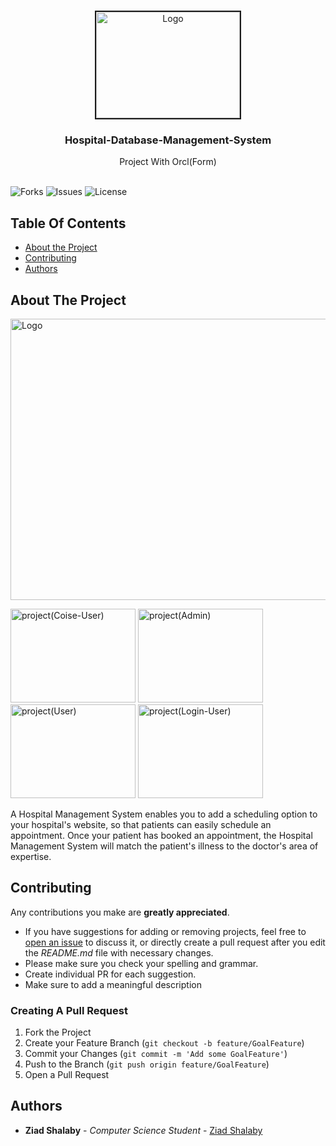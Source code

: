 <br/>
<p align="center">
  <a href="https://github.com/ZeadShalaby/Hospital-Database-Management-System">
    <img src="https://i.imgur.com/hjIIaKo.png" alt="Logo" width="230" height="170" border="2px solid red"   >   
  </a>
  

<h3 align="center">Hospital-Database-Management-System</h3>

  <p align="center">
    Project With Orcl(Form)
    <br/>
    <br/>
  </p>


![Forks](https://img.shields.io/github/forks/ZeadShalaby/Hospital-Database-Management-System?style=social) ![Issues](https://img.shields.io/github/issues/ZeadShalaby/Hospital-Database-Management-System) ![License](https://img.shields.io/github/license/ZeadShalaby/Hospital-Database-Management-System)

## Table Of Contents

* [About the Project](#about-the-project)
* [Contributing](#contributing)
* [Authors](#authors)

## About The Project


 <img src="https://imgur.com/rnUb2mf.png" alt="Logo" width="900" height="450">
 <br/>
<p >
 <img src="https://i.imgur.com/z96h1vb.png" alt="project(Coise-User)" width="200" height="150">
 <img src="https://i.imgur.com/6Xxnqhv.png" alt="project(Admin)" width="200" height="150">
 <img src="https://i.imgur.com/JE3vHEI.png" alt="project(User)" width="200" height="150">
 <img src="https://i.imgur.com/UKpjKbc.png" alt="project(Login-User)" width="200" height="150">
</p>

A Hospital Management System enables you to add a scheduling option to your hospital's website, so that patients can easily schedule an appointment. Once your patient has booked an appointment, the Hospital Management System will match the patient's illness to the doctor's area of expertise.


## Contributing

Any contributions you make are **greatly appreciated**.

* If you have suggestions for adding or removing projects, feel free
  to [open an issue](https://github.com/ZeadShalaby/Hospital-Database-Management-System/issues/new) to discuss it, or directly
  create a pull request after you edit the *README.md* file with necessary changes.
* Please make sure you check your spelling and grammar.
* Create individual PR for each suggestion.
* Make sure to add a meaningful description

### Creating A Pull Request

1. Fork the Project
2. Create your Feature Branch (`git checkout -b feature/GoalFeature`)
3. Commit your Changes (`git commit -m 'Add some GoalFeature'`)
4. Push to the Branch (`git push origin feature/GoalFeature`)
5. Open a Pull Request

## Authors

* **Ziad Shalaby** - *Computer Science Student* - [Ziad Shalaby](https://github.com/ZeadShalaby)

